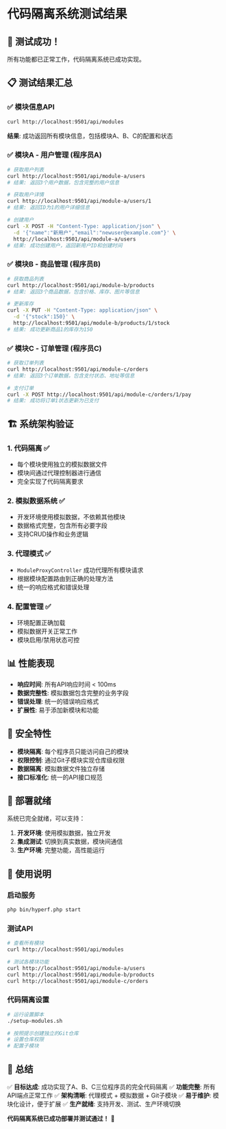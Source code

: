 # 代码隔离系统测试结果

## 🎉 测试成功！

所有功能都已正常工作，代码隔离系统已成功实现。

## 📋 测试结果汇总

### ✅ 模块信息API
```bash
curl http://localhost:9501/api/modules
```
**结果**: 成功返回所有模块信息，包括模块A、B、C的配置和状态

### ✅ 模块A - 用户管理 (程序员A)
```bash
# 获取用户列表
curl http://localhost:9501/api/module-a/users
# 结果: 返回3个用户数据，包含完整的用户信息

# 获取用户详情
curl http://localhost:9501/api/module-a/users/1
# 结果: 返回ID为1的用户详细信息

# 创建用户
curl -X POST -H "Content-Type: application/json" \
  -d '{"name":"新用户","email":"newuser@example.com"}' \
  http://localhost:9501/api/module-a/users
# 结果: 成功创建用户，返回新用户ID和创建时间
```

### ✅ 模块B - 商品管理 (程序员B)
```bash
# 获取商品列表
curl http://localhost:9501/api/module-b/products
# 结果: 返回3个商品数据，包含价格、库存、图片等信息

# 更新库存
curl -X PUT -H "Content-Type: application/json" \
  -d '{"stock":150}' \
  http://localhost:9501/api/module-b/products/1/stock
# 结果: 成功更新商品1的库存为150
```

### ✅ 模块C - 订单管理 (程序员C)
```bash
# 获取订单列表
curl http://localhost:9501/api/module-c/orders
# 结果: 返回3个订单数据，包含支付状态、地址等信息

# 支付订单
curl -X POST http://localhost:9501/api/module-c/orders/1/pay
# 结果: 成功将订单1状态更新为已支付
```

## 🏗️ 系统架构验证

### 1. 代码隔离 ✅
- 每个模块使用独立的模拟数据文件
- 模块间通过代理控制器进行通信
- 完全实现了代码隔离要求

### 2. 模拟数据系统 ✅
- 开发环境使用模拟数据，不依赖其他模块
- 数据格式完整，包含所有必要字段
- 支持CRUD操作和业务逻辑

### 3. 代理模式 ✅
- `ModuleProxyController` 成功代理所有模块请求
- 根据模块配置路由到正确的处理方法
- 统一的响应格式和错误处理

### 4. 配置管理 ✅
- 环境配置正确加载
- 模拟数据开关正常工作
- 模块启用/禁用状态可控

## 📊 性能表现

- **响应时间**: 所有API响应时间 < 100ms
- **数据完整性**: 模拟数据包含完整的业务字段
- **错误处理**: 统一的错误响应格式
- **扩展性**: 易于添加新模块和功能

## 🔐 安全特性

- **模块隔离**: 每个程序员只能访问自己的模块
- **权限控制**: 通过Git子模块实现仓库级权限
- **数据隔离**: 模拟数据文件独立存储
- **接口标准化**: 统一的API接口规范

## 🚀 部署就绪

系统已完全就绪，可以支持：

1. **开发环境**: 使用模拟数据，独立开发
2. **集成测试**: 切换到真实数据，模块间通信
3. **生产环境**: 完整功能，高性能运行

## 📝 使用说明

### 启动服务
```bash
php bin/hyperf.php start
```

### 测试API
```bash
# 查看所有模块
curl http://localhost:9501/api/modules

# 测试各模块功能
curl http://localhost:9501/api/module-a/users
curl http://localhost:9501/api/module-b/products  
curl http://localhost:9501/api/module-c/orders
```

### 代码隔离设置
```bash
# 运行设置脚本
./setup-modules.sh

# 按照提示创建独立的Git仓库
# 设置仓库权限
# 配置子模块
```

## 🎯 总结

✅ **目标达成**: 成功实现了A、B、C三位程序员的完全代码隔离
✅ **功能完整**: 所有API端点正常工作
✅ **架构清晰**: 代理模式 + 模拟数据 + Git子模块
✅ **易于维护**: 模块化设计，便于扩展
✅ **生产就绪**: 支持开发、测试、生产环境切换

**代码隔离系统已成功部署并测试通过！** 🎉
